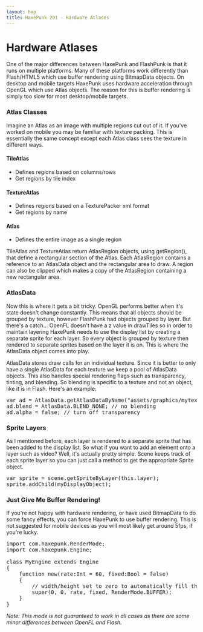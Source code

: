 ```yaml
---
layout: hxp
title: HaxePunk 201 - Hardware Atlases
---
```


# Hardware Atlases

One of the major differences between HaxePunk and FlashPunk is that it runs on multiple platforms. Many of these platforms work differently than Flash/HTML5 which use buffer rendering using BitmapData objects. On desktop and mobile targets HaxePunk uses hardware acceleration through OpenGL which use Atlas objects. The reason for this is buffer rendering is simply too slow for most desktop/mobile targets.

### Atlas Classes

Imagine an Atlas as an image with multiple regions cut out of it. If you've worked on mobile you may be familiar with texture packing. This is essentially the same concept except each Atlas class sees the texture in different ways.

#### TileAtlas
* Defines regions based on columns/rows
* Get regions by tile index

#### TextureAtlas
* Defines regions based on a TexturePacker xml format
* Get regions by name

#### Atlas
* Defines the entire image as a single region

TileAtlas and TextureAtlas return AtlasRegion objects, using getRegion(), that define a rectangular section of the Atlas. Each AtlasRegion contains a reference to an AtlasData object and the rectangular area to draw. A region can also be clipped which makes a copy of the AtlasRegion containing a new rectangular area.

### AtlasData

Now this is where it gets a bit tricky. OpenGL performs better when it's state doesn't change constantly. This means that all objects should be grouped by texture, however FlashPunk had objects grouped by layer. But there's a catch... OpenFL doesn't have a z value in drawTiles so in order to maintain layering HaxePunk needs to use the display list by creating a separate sprite for each layer. So every object is grouped by texture then rendered to separate sprites based on the layer it is on. This is where the AtlasData object comes into play.

AtlasData stores draw calls for an individual texture. Since it is better to only have a single AtlasData for each texture we keep a pool of AtlasData objects. This also handles special rendering flags such as transparency, tinting, and blending. So blending is specific to a texture and not an object, like it is in Flash. Here's an example:

<pre class="brush: haxe">
var ad = AtlasData.getAtlasDataByName("assets/graphics/mytexture.png");
ad.blend = AtlasData.BLEND_NONE; // no blending
ad.alpha = false; // turn off transparency
</pre>

### Sprite Layers

As I mentioned before, each layer is rendered to a separate sprite that has been added to the display list. So what if you want to add an element onto a layer such as video? Well, it's actually pretty simple. Scene keeps track of each sprite layer so you can just call a method to get the appropriate Sprite object.

<pre class="brush: haxe">
var sprite = scene.getSpriteByLayer(this.layer);
sprite.addChild(myDisplayObject);
</pre>

### Just Give Me Buffer Rendering!

If you're not happy with hardware rendering, or have used BitmapData to do some fancy effects, you can force HaxePunk to use buffer rendering. This is not suggested for mobile devices as you will most likely get around 5fps, if you're lucky.

<pre class="brush: haxe">
import com.haxepunk.RenderMode;
import com.haxepunk.Engine;

class MyEngine extends Engine
{
	function new(rate:Int = 60, fixed:Bool = false)
	{
		// width/height set to zero to automatically fill the window
		super(0, 0, rate, fixed, RenderMode.BUFFER);
	}
}
</pre>

_Note: This mode is not guaranteed to work in all cases as there are some minor differences between OpenFL and Flash._
